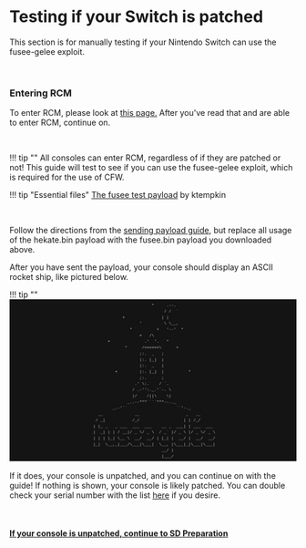 # Testing if your Switch is patched
This section is for manually testing if your Nintendo Switch can use the fusee-gelee exploit.

&nbsp;

### Entering RCM
To enter RCM, please look at [this page.](/switch_guide/user_guide/entering_rcm/) After you've read that and are able to enter RCM, continue on.

&nbsp;

!!! tip ""
    All consoles can enter RCM, regardless of if they are patched or not! This guide will test to see if you can use the fusee-gelee exploit, which is required for the use of CFW. 

!!! tip "Essential files"
    [The fusee test payload](http://misc.ktemkin.com/fusee.bin) by ktempkin

&nbsp;

Follow the directions from the [sending payload guide](/switch_guide/user_guide/sending_payload/), but replace all usage of the hekate.bin payload with the fusee.bin payload you downloaded above.

After you have sent the payload, your console should display an ASCII rocket ship, like pictured below.

!!! tip ""
    ![Fusee Test Payload](../extras/img/fusee_test.jpg)

If it does, your console is unpatched, and you can continue on with the guide! If nothing is shown, your console is likely patched. You can double check your serial number with the list [here](/user_guide/getting_started/) if you desire.

&nbsp;

#### [If your console is unpatched, continue to SD Preparation <i class="fa fa-arrow-circle-right fa-lg"></i>](/switch_guide/user_guide/sd_preparation/)

